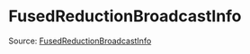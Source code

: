 # FusedReductionBroadcastInfo

Source: [FusedReductionBroadcastInfo](../../../csrc/device_lower/analysis/fused_reduction.cpp#L23)
